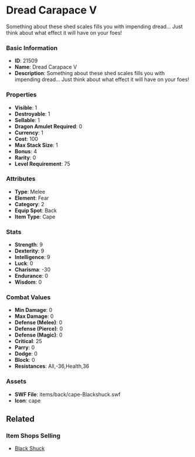 # Dread Carapace V

Something about these shed scales fills you with impending dread... Just think about what effect it will have on your foes!

### Basic Information

- **ID**: 21509
- **Name**: Dread Carapace V
- **Description**: Something about these shed scales fills you with impending dread... Just think about what effect it will have on your foes!

### Properties

- **Visible**: 1
- **Destroyable**: 1
- **Sellable**: 1
- **Dragon Amulet Required**: 0
- **Currency**: 1
- **Cost**: 100
- **Max Stack Size**: 1
- **Bonus**: 4
- **Rarity**: 0
- **Level Requirement**: 75

### Attributes

- **Type**: Melee
- **Element**: Fear
- **Category**: 2
- **Equip Spot**: Back
- **Item Type**: Cape

### Stats

- **Strength**: 9
- **Dexterity**: 9
- **Intelligence**: 9
- **Luck**: 0
- **Charisma**: -30
- **Endurance**: 0
- **Wisdom**: 0

### Combat Values

- **Min Damage**: 0
- **Max Damage**: 0
- **Defense (Melee)**: 0
- **Defense (Pierce)**: 0
- **Defense (Magic)**: 0
- **Critical**: 25
- **Parry**: 0
- **Dodge**: 0
- **Block**: 0
- **Resistances**: All,-36,Health,36

### Assets

- **SWF File**: items/back/cape-Blackshuck.swf
- **Icon**: cape

## Related

### Item Shops Selling

- [Black Shuck](../item-shops/774-black-shuck.md)

